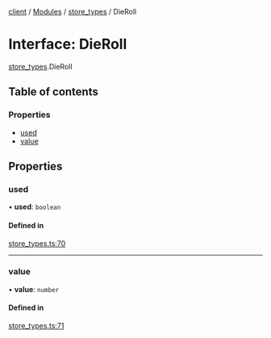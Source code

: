 [client](/) / [Modules](/gen/modules.md) / [store\_types](/gen/modules/store_types.md) / DieRoll

# Interface: DieRoll

[store_types](/gen/modules/store_types.md).DieRoll

## Table of contents

### Properties

- [used](/gen/interfaces/store_types.DieRoll.md#used)
- [value](/gen/interfaces/store_types.DieRoll.md#value)

## Properties

### used

• **used**: `boolean`

#### Defined in

[store_types.ts:70](https://github.com/cgsdev0/rollycubes/blob/1c25446/client/src/types/store_types.ts#L70)

___

### value

• **value**: `number`

#### Defined in

[store_types.ts:71](https://github.com/cgsdev0/rollycubes/blob/1c25446/client/src/types/store_types.ts#L71)
